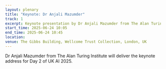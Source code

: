 ```yaml
---
layout: plenary
title: "Keynote: Dr Anjali Mazumder"
track: 1
excerpt: Keynote presentation by Dr Anjali Mazumder from The Alan Turing Institute
start_time: 2025-06-24 10:05
end_time: 2025-06-24 10:45
location:
venue: The Gibbs Building, Wellcome Trust Collection, London, UK
---
```


Dr Anjali Mazumder from The Alan Turing Institute will deliver the keynote address for Day 2 of UK AI 2025.
